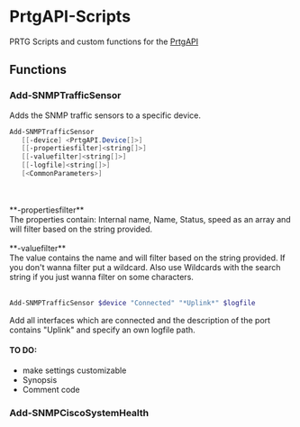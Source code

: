 # PrtgAPI-Scripts
PRTG Scripts and custom functions for the [PrtgAPI](https://https://github.com/lordmilko/PrtgAPI)

## Functions

### Add-SNMPTrafficSensor

Adds the SNMP traffic sensors to a specific device.
```powershell
Add-SNMPTrafficSensor
   [[-device] <PrtgAPI.Device[]>]
   [[-propertiesfilter]<string[]>]
   [[-valuefilter]<string[]>]
   [[-logfile]<string[]>]
   [<CommonParameters>]
```
<br>
<br>
**-propertiesfilter** <br>
The properties contain: Internal name, Name, Status, speed as an array and will filter based on the string provided.
<br>
<br>
**-valuefilter**<br>
The value contains the name and will filter based on the string provided. If you don't wanna filter put a wildcard. Also use Wildcards with the search string if you just wanna filter on some characters. 
<br>
<br>

```powershell
Add-SNMPTrafficSensor $device "Connected" "*Uplink*" $logfile
```
Add all interfaces which are connected and the description of the port contains "Uplink" and specify an own logfile path.

#### TO DO:
- make settings customizable
- Synopsis
- Comment code


### Add-SNMPCiscoSystemHealth

